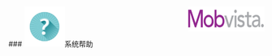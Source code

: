 <img src=../img/logo_mobvista.png align="right" height=50 width=150/>
### <img src=../img/help.png height=80 width=80></img>系统帮助




